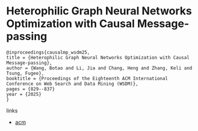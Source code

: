 # Heterophilic Graph Neural Networks Optimization with Causal Message-passing

```
@inproceedings{causalmp_wsdm25,
title = {Heterophilic Graph Neural Networks Optimization with Causal Message-passing},
author = {Wang, Botao and Li, Jia and Chang, Heng and Zhang, Keli and Tsung, Fugee},
booktitle = {Proceedings of the Eighteenth ACM International Conference on Web Search and Data Mining (WSDM)},
pages = {829--837}
year = {2025}
}
```

links
- [acm](http://dl.acm.org/doi/10.1145/3701551.3703568)

